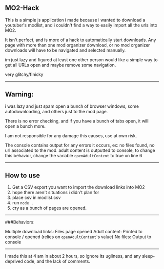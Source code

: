 ## MO2-Hack

This is a simple js  application i made because i wanted to download a youtuber's modlist,
and i couldn't find a way to easily import all the urls into MO2.

It isn't perfect, and is more of a hack to automatically start downloads.
Any page with more than one mod organizer download, or no mod organizer downloads will have to be navigated and selected manually.

im just lazy and figured at least one other person would like a simple way to get all URLs open and maybe remove some navigation.

very glitchy/finicky
***
## Warning:
i was lazy and just spam open a bunch of browser windows, some autodownloading, and others just to the mod page.

There is no error checking, and if you have a bunch of tabs open, it will open a bunch more.

I am not responsible for any damage this causes, use at own risk.

The console contains output for any errors it occurs, ex: no files found, no url associated to the mod. adult content is outputted to console, to change this behavior, change the variable ```openAdultContent``` to true on line 6
***
## How to use
1. Get a CSV export you want to import the download links into MO2
2. hope there aren't situations i didn't plan for
3. place csv in modlist.csv
4. run ```node .```
5. cry as a bunch of pages are opened.


***
###Behaviors:

Multiple download links: Files page opened
Adult content: Printed to console / opened (relies on ``openAdultContent``'s value)
No files: Output to console
***

I made this at 4 am in about 2 hours, so ignore its ugliness, and any sleep-deprived code, and the lack of comments.



